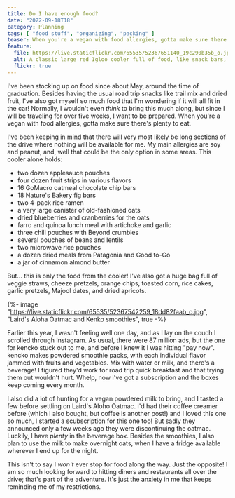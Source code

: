 ```yaml
---
title: Do I have enough food?
date: "2022-09-18T18"
category: Planning
tags: [ "food stuff", "organizing", "packing" ]
teaser: When you're a vegan with food allergies, gotta make sure there's plenty to eat.
feature:
  file: https://live.staticflickr.com/65535/52367651140_19c290b35b_o.jpg
  alt: A classic large red Igloo cooler full of food, like snack bars, oatmeal, and meal pouches. There is very little room left in the cooler.
  flickr: true
---
```


I've been stocking up on food since about May, around the time of graduation. Besides having the usual road trip snacks like trail mix and dried fruit, I've also got myself so much food that I'm wondering if it will all fit in the car! Normally, I wouldn't even _think_ to bring this much along, but since I will be traveling for over five weeks, I want to be prepared. When you're a vegan with food allergies, gotta make sure there's plenty to eat.

I've been keeping in mind that there will very most likely be long sections of the drive where nothing will be available for me. My main allergies are soy and peanut, and, well that could be the only option in some areas. This cooler alone holds:

- two dozen applesauce pouches
- four dozen fruit strips in various flavors
- 16 GoMacro oatmeal chocolate chip bars
- 18 Nature's Bakery fig bars
- two 4-pack rice ramen
- a very large canister of old-fashioned oats
- dried blueberries and cranberries for the oats
- farro and quinoa lunch meal with artichoke and garlic
- three chili pouches with Beyond crumbles
- several pouches of beans and lentils
- two microwave rice pouches
- a dozen dried meals from Patagonia and Good to-Go
- a jar of cinnamon almond butter

But... this is only the food from the cooler! I've also got a huge bag full of veggie straws, cheeze pretzels, orange chips, toasted corn, rice cakes, garlic pretzels, Majool dates, and dried apricots.

{%- image "https://live.staticflickr.com/65535/52367542259_18dd82faab_o.jpg", "Laird's Aloha Oatmac and Kenko smoothies", true -%}

Earlier this year, I wasn't feeling well one day, and as I lay on the couch I scrolled through Instagram. As usual, there were 87 million ads, but the one for kencko stuck out to me, and before I knew it I was hitting "pay now". kencko makes powdered smoothie packs, with each individual flavor jammed with fruits and vegetables. Mix with water or milk, and there's a beverage! I figured they'd work for road trip quick breakfast and that trying them out wouldn't hurt. Whelp, now I've got a subscription and the boxes keep coming every month.

I also did a lot of hunting for a vegan powdered milk to bring, and I tasted a few before settling on Laird's Aloho Oatmac. I'd had their coffee creamer before (which I also bought, but coffee is another post!) and I loved this one so much, I started a scubscription for this one too! But sadly they announced only a few weeks ago they were discontinuing the oatmac. Luckily, I have _plenty_ in the beverage box. Besides the smoothies, I also plan to use the milk to make overnight oats, when I have a fridge available wherever I end up for the night.

This isn't to say I _won't_ ever stop for food along the way. Just the opposite! I am so much looking forward to hitting diners and restaurants all over the drive; that's part of the adventure. It's just the anxiety in me that keeps reminding me of my restrictions.

